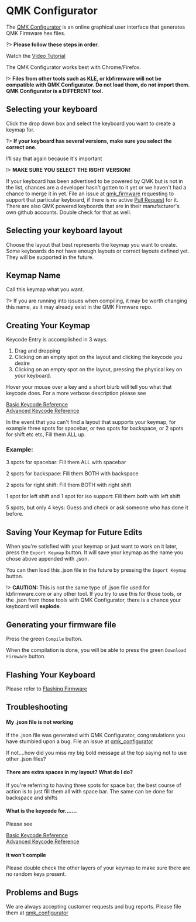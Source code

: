 # QMK Configurator

The [QMK Configurator](https://config.qmk.fm) is an online graphical user interface that generates QMK Firmware hex files.  

?> **Please follow these steps in order.**

Watch the [Video Tutorial](https://youtu.be/tx54jkRC9ZY)

The QMK Configurator works best with Chrome/Firefox. 


!> **Files from other tools such as KLE, or kbfirmware will not be compatible with QMK Configurator. Do not load them, do not import them. QMK Configurator is a DIFFERENT tool.**

## Selecting your keyboard

Click the drop down box and select the keyboard you want to create a keymap for. 

?> **If your keyboard has several versions, make sure you select the correct one.** 

I'll say that again because it's important

!> **MAKE SURE YOU SELECT THE RIGHT VERSION!**

If your keyboard has been advertised to be powered by QMK but is not in the list, chances are a developer hasn't gotten to it yet or we haven't had a chance to merge it in yet. File an issue at [qmk_firmware](https://github.com/qmk/qmk_firmware/issues) requesting to support that particular keyboard, if there is no active [Pull Request](https://github.com/qmk/qmk_firmware/pulls?q=is%3Aopen+is%3Apr+label%3Akeyboard) for it. There are also QMK powered keyboards that are in their manufacturer's own github accounts. Double check for that as well. 

## Selecting your keyboard layout

Choose the layout that best represents the keymap you want to create. Some keyboards do not have enough layouts or correct layouts defined yet. They will be supported in the future. 

## Keymap Name

Call this keymap what you want. 

?> If you are running into issues when compiling, it may be worth changing this name, as it may already exist in the QMK  Firmware repo.

## Creating Your Keymap

Keycode Entry is accomplished in 3 ways.  
1. Drag and dropping 
2. Clicking on an empty spot on the layout and clicking the keycode you desire
3. Clicking on an empty spot on the layout, pressing the physical key on your keyboard. 

Hover your mouse over a key and a short blurb will tell you what that keycode does. For a more verbose description please see    

[Basic Keycode Reference](https://docs.qmk.fm/#/keycodes_basic)    
[Advanced Keycode Reference](https://docs.qmk.fm/#/feature_advanced_keycodes)    

In the event that you can't find a layout that supports your keymap, for example three spots for spacebar, or two spots for backspace, or 2 spots for shift etc etc, Fill them ALL up. 

### Example:

3 spots for spacebar: Fill them ALL with spacebar

2 spots for backspace: Fill them BOTH with backspace

2 spots for right shift: Fill them BOTH with right shift

1 spot for left shift and 1 spot for iso support: Fill them both with left shift

5 spots, but only 4 keys: Guess and check or ask someone who has done it before. 

## Saving Your Keymap for Future Edits

When you're satisfied with your keymap or just want to work on it later, press the `Export Keymap` button. It will save your keymap as the name you chose above appended with .json. 

You can then load this .json file in the future by pressing the `Import Keymap` button. 

!> **CAUTION:** This is not the same type of .json file used for kbfirmware.com or any other tool. If you try to use this for those tools, or the .json from those tools with QMK Configurator, there is a chance your keyboard will **explode**. 

## Generating your firmware file

Press the green `Compile` button.

When the compilation is done, you will be able to press the green `Download Firmware` button. 

## Flashing Your Keyboard

Please refer to [Flashing Firmware](newbs_flashing.md)

## Troubleshooting

#### My .json file is not working

If the .json file was generated with QMK Configurator, congratulations you have stumbled upon a bug. File an issue at [qmk_configurator](https://github.com/qmk/qmk_configurator/issues)

If not....how did you miss my big bold message at the top saying not to use other .json files? 

#### There are extra spaces in my layout? What do I do? 

If you're referring to having three spots for space bar, the best course of action is to just fill them all with space bar. The same can be done for backspace and shifts

#### What is the keycode for.......

Please see

[Basic Keycode Reference](https://docs.qmk.fm/#/keycodes_basic)    
[Advanced Keycode Reference](https://docs.qmk.fm/#/feature_advanced_keycodes)    

#### It won't compile

Please double check the other layers of your keymap to make sure there are no random keys present. 

## Problems and Bugs

We are always accepting customer requests and bug reports. Please file them at [qmk_configurator](https://github.com/qmk/qmk_configurator/issues)
